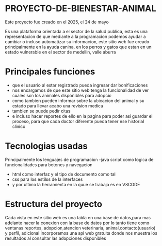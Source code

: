 # PROYECTO-DE-BIENESTAR-ANIMAL

Este proyecto fue creado en el 2025, el 24 de mayo 

Es una plataforma orientada a el sector de la salud publica, 
esta es una representacion de que mediante a la programacion podemos ayudar a cambiar o incluso
automatizar su informacion, este sitio web fue creado principalmente en la ayuda canina, en los perros y gatos  que estan en un estado vulnerable
en el sector de medellin, valle aburra

# Principales funciones
- que el usuario al estar registrado pueda  ingresar dar bonificaciones 
- nos encargamos de que este sitio web tenga la funcionalidad de ver cuales son los animales disponibles para adopcio
- como tambien pueden informar sobre la ubicacion del animal  y su estado para llevar acabo una revision medica
- tambien se puede pedir citas
- e incluso hacer reportes de ello en la pagina para poder asi guardar  el proceso, para que cada doctor diferente pueda tener ese historial clinico

# Tecnologias usadas
Principalmente los lenguajes de programacion
-java script como logica de funcionalidades para botones y  navegacion
- html como interfaz  y el tipo de documento como tal
- css para los estilos de la interfaces
- y por ultimo la herramienta en la quue se trabaja es en VSCODE

# Estructura del proyecto

Cada vista en este sitio web es una tabla en una base de datos,para mas adelante hacer la conexion con la base de datos 
por lo tanto tiene como ventanas reportes, adopcion,atencion veterinaria, animal,contacto(usuario) y perfil, adicional incorporamos una api web gratuita donde nos muestra 
los resultados al consultar las adopciones disponibles
